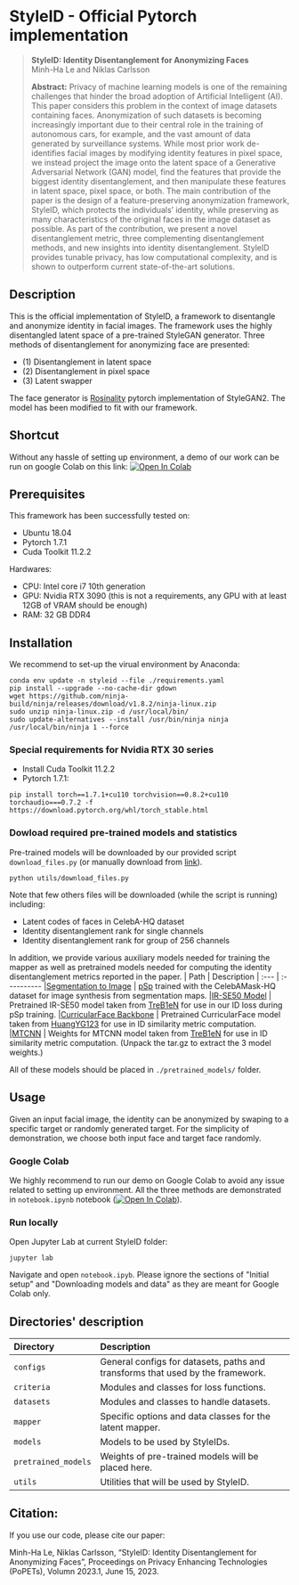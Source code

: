 # StyleID - Official Pytorch implementation

> **StyleID: Identity Disentanglement for Anonymizing Faces**<br>
> Minh-Ha Le and Niklas Carlsson <br>
>
>**Abstract:** Privacy of machine learning models is one of the remaining challenges that hinder the broad adoption of Artificial Intelligent (AI). This paper considers this problem in the context of image datasets containing faces. Anonymization of such datasets is becoming increasingly important due to their central role in the training of autonomous cars, for example, and the vast amount of data generated by surveillance systems. While most prior work de-identifies facial images by modifying identity features in pixel space, we instead project the image onto the latent space of a Generative Adversarial Network (GAN) model, find the features that provide the biggest identity disentanglement, and then manipulate these features in latent space, pixel space, or both. The main contribution of the paper is the design of a feature-preserving anonymization framework, StyleID, which protects the individuals’ identity, while preserving as many characteristics of the original faces in the image dataset as possible. As part of the contribution, we present a novel disentanglement metric, three complementing disentanglement methods, and new insights into identity disentanglement. StyleID provides tunable privacy, has low computational complexity, and is shown to outperform current state-of-the-art solutions.

## Description

This is the official implementation of StyleID, a framework to disentangle and anonymize identity in facial images. The framework uses the highly disentangled latent space of a pre-trained StyleGAN generator. Three methods of disentanglement for anonymizing face are presented:

- (1) Disentanglement in latent space
- (2) Disentanglement in pixel space
- (3) Latent swapper

The face generator is [Rosinality](https://github.com/rosinality/stylegan2-pytorch/) pytorch implementation of StyleGAN2. The model has been modified to fit with our framework.

## Shortcut

Without any hassle of setting up environment, a demo of our work can be run on google Colab on this link: [![Open In Colab](https://colab.research.google.com/assets/colab-badge.svg)](https://colab.research.google.com/github/minha12/StyleID/blob/main/StyleID.ipynb)
## Prerequisites

This framework has been successfully tested on:

- Ubuntu 18.04
- Pytorch 1.7.1
- Cuda Toolkit 11.2.2

Hardwares:

- CPU: Intel core i7 10th generation
- GPU: Nvidia RTX 3090 (this is not a requirements, any GPU with at least 12GB of VRAM should be enough)
- RAM: 32 GB DDR4

## Installation

We recommend to set-up the virual environment by Anaconda:

```
conda env update -n styleid --file ./requirements.yaml
pip install --upgrade --no-cache-dir gdown
wget https://github.com/ninja-build/ninja/releases/download/v1.8.2/ninja-linux.zip
sudo unzip ninja-linux.zip -d /usr/local/bin/
sudo update-alternatives --install /usr/bin/ninja ninja /usr/local/bin/ninja 1 --force
```

### Special requirements for Nvidia RTX 30 series

- Install Cuda Toolkit 11.2.2
- Pytorch 1.7.1:
```
pip install torch==1.7.1+cu110 torchvision==0.8.2+cu110 torchaudio===0.7.2 -f https://download.pytorch.org/whl/torch_stable.html
```
### Dowload required pre-trained models and statistics

Pre-trained models will be downloaded by our provided script ```download_files.py``` (or manually download from [link](https://drive.google.com/file/d/1EM87UquaoQmk17Q8d5kYIAHqu0dkYqdT/view?usp=sharing)). 

```
python utils/download_files.py
```

Note that few others files will be downloaded (while the script is running) including:

- Latent codes of faces in CelebA-HQ dataset
- Identity disentanglement rank for single channels
- Identity disentanglement rank for group of 256 channels

In addition, we provide various auxiliary models needed for training the mapper as well as pretrained models needed for computing the identity disentanglement metrics reported in the paper.
| Path | Description
| :--- | :----------
|[Segmentation to Image](https://drive.google.com/file/d/1VpEKc6E6yG3xhYuZ0cq8D2_1CbT0Dstz/view?usp=sharing) | [pSp](https://github.com/eladrich/pixel2style2pixel) trained with the CelebAMask-HQ dataset for image synthesis from segmentation maps.
|[IR-SE50 Model](https://drive.google.com/file/d/1KW7bjndL3QG3sxBbZxreGHigcCCpsDgn/view?usp=sharing) | Pretrained IR-SE50 model taken from [TreB1eN](https://github.com/TreB1eN/InsightFace_Pytorch) for use in our ID loss during pSp training.
|[CurricularFace Backbone](https://drive.google.com/file/d/1f4IwVa2-Bn9vWLwB-bUwm53U_MlvinAj/view?usp=sharing)  | Pretrained CurricularFace model taken from [HuangYG123](https://github.com/HuangYG123/CurricularFace) for use in ID similarity metric computation.
|[MTCNN](https://drive.google.com/file/d/1tJ7ih-wbCO6zc3JhI_1ZGjmwXKKaPlja/view?usp=sharing)  | Weights for MTCNN model taken from [TreB1eN](https://github.com/TreB1eN/InsightFace_Pytorch) for use in ID similarity metric computation. (Unpack the tar.gz to extract the 3 model weights.)

All of these models should be placed in ```./pretrained_models/``` folder.

## Usage

Given an input facial image, the identity can be anonymized by swaping to a specific target or randomly generated target. For the simplicity of demonstration, we choose both input face and target face randomly. 

### Google Colab
We highly recommend to run our demo on Google Colab to avoid any issue related to setting up environment. All the three methods are demonstrated in `notebook.ipynb` notebook ([![Open In Colab](https://colab.research.google.com/assets/colab-badge.svg)](https://colab.research.google.com/github/minha12/StyleID/blob/main/StyleID.ipynb)).

### Run locally
Open Jupyter Lab at current StyleID folder:

```
jupyter lab
```
Navigate and open `notebook.ipyb`. Please ignore the sections of "Initial setup" and "Downloading models and data" as they are meant for Google Colab only.

## Directories' description
| Directory | Description
| :--- | :----------
| `configs` | General configs for datasets, paths and transforms that used by the framework.
| `criteria` | Modules and classes for loss functions.
| `datasets` | Modules and classes to handle datasets.
| `mapper` | Specific options and data classes for the latent mapper.
| `models` | Models to be used by StyleIDs.
| `pretrained_models`| Weights of pre-trained models will be placed here.
| `utils` | Utilities that will be used by StyleID.

## Citation:

If you use our code, please cite our paper:

Minh-Ha Le, Niklas Carlsson, “StyleID: Identity Disentanglement for Anonymizing Faces”, Proceedings on Privacy Enhancing Technologies (PoPETs), Volumn 2023.1, June 15, 2023.
